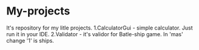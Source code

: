 # My-projects
It's repository for my litle projects. 
1.CalculatorGui - simple calculator. Just run it in your IDE.
2.Validator - it's validor for Batle-ship game. In 'mas' change '1' is ships.
